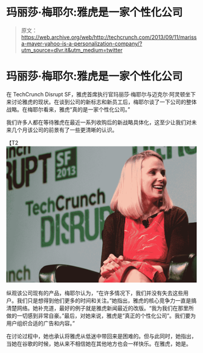 # 玛丽莎·梅耶尔:雅虎是一家个性化公司

> 原文：<https://web.archive.org/web/http://techcrunch.com/2013/09/11/marissa-mayer-yahoo-is-a-personalization-company/?utm_source=dlvr.it&utm_medium=twitter>

# 玛丽莎·梅耶尔:雅虎是一家个性化公司

在 TechCrunch Disrupt SF，雅虎首席执行官玛丽莎·梅耶尔与迈克尔·阿灵顿坐下来讨论雅虎的现状。在谈到公司的新标志和新员工后，梅耶尔谈了一下公司的整体战略。在梅耶尔看来，雅虎“真的是一家个性化公司。”

我们许多人都在等待雅虎在最近一系列收购后的新战略具体化，这至少让我们对未来几个月该公司的前景有了一些更清晰的认识。

【T2![IMG_5059](img/ee0c3fb2af2cf2f72b8b21745e473d02.png)

纵观该公司现有的产品，梅耶尔认为，“在许多情况下，我们并没有失去这些用户。我们只是想得到他们更多的时间和关注。”她指出，雅虎的核心竞争力一直是搞清楚网络。她补充道，最好的例子就是雅虎新闻最近的改版。“我为我们在那里所做的一切感到非常自豪。”最后，对她来说，雅虎是“真正的个性化公司”。我们要为用户组织合适的广告和内容。”

在讨论过程中，她也承认将雅虎从低迷中带回来是困难的。但与此同时，她指出，当她在谷歌的时候，她从来不相信她在其他地方也会一样快乐。在雅虎，她是。